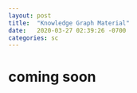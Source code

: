 ```yaml
---
layout: post
title:  "Knowledge Graph Material"
date:   2020-03-27 02:39:26 -0700
categories: sc
---
```


# coming soon